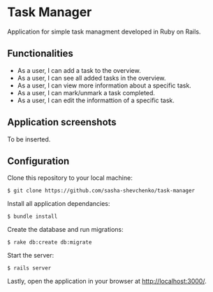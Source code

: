 # Task Manager

Application for simple task managment developed in Ruby on Rails.


## Functionalities

- As a user, I can add a task to the overview.
- As a user, I can see all added tasks in the overview.
- As a user, I can view more information about a specific task.
- As a user, I can mark/unmark a task completed.
- As a user, I can edit the informattion of a specific task.


## Application screenshots

To be inserted.


## Configuration

Clone this repository to your local machine:

```
$ git clone https://github.com/sasha-shevchenko/task-manager
```

Install all application dependancies:

```
$ bundle install
```

Create the database and run migrations:

```
$ rake db:create db:migrate
```

Start the server:

```
$ rails server
```

Lastly, open the application in your browser at <http://localhost:3000/>.
